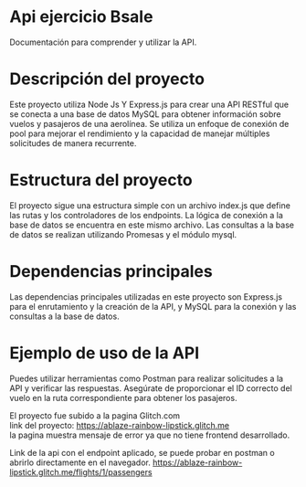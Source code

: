 # Api ejercicio Bsale
Documentación para comprender y utilizar la API.

# Descripción del proyecto
Este proyecto utiliza Node Js Y Express.js para crear una API RESTful que se conecta a una base de datos MySQL para 
obtener información sobre vuelos y pasajeros de una aerolínea. Se utiliza un enfoque de conexión de pool para 
mejorar el rendimiento y la capacidad de manejar múltiples solicitudes de manera recurrente.

# Estructura del proyecto
El proyecto sigue una estructura simple con un archivo index.js que define las rutas y los controladores de los 
endpoints. La lógica de conexión a la base de datos se encuentra en este mismo archivo. Las consultas a la base 
de datos se realizan utilizando Promesas y el módulo mysql.

# Dependencias principales
Las dependencias principales utilizadas en este proyecto son Express.js para el enrutamiento y la creación de la 
API, y MySQL para la conexión y las consultas a la base de datos.

# Ejemplo de uso de la API
Puedes utilizar herramientas como Postman para realizar solicitudes a la API y verificar las respuestas. Asegúrate 
de proporcionar el ID correcto del vuelo en la ruta correspondiente para obtener los pasajeros.

El proyecto fue subido a la pagina Glitch.com <br/>
link del proyecto: https://ablaze-rainbow-lipstick.glitch.me <br/>
la pagina muestra mensaje de error ya que no tiene frontend desarrollado.


Link de la api con el endpoint aplicado, se puede probar en postman o abrirlo directamente en el navegador.
https://ablaze-rainbow-lipstick.glitch.me/flights/1/passengers
